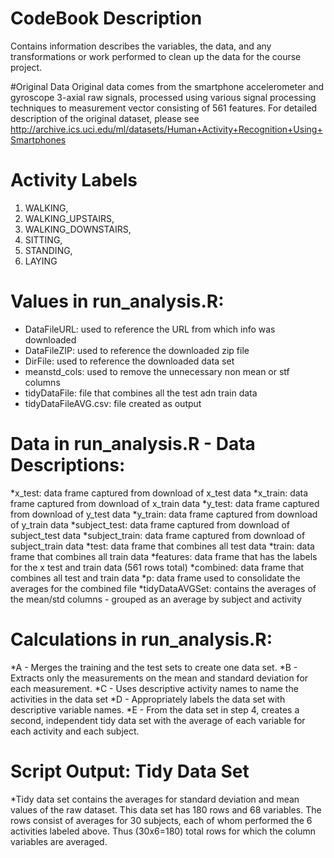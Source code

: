 # CodeBook Description
Contains information describes the variables, the data, and any transformations or work performed to clean up the data for the course project.
 
#Original Data
Original data comes from the smartphone accelerometer and gyroscope 3-axial raw signals, processed using various signal processing techniques to measurement vector consisting of 561 features. For detailed description of the original dataset, please see http://archive.ics.uci.edu/ml/datasets/Human+Activity+Recognition+Using+Smartphones  

# Activity Labels
1. WALKING, 
2. WALKING_UPSTAIRS, 
3. WALKING_DOWNSTAIRS, 
4. SITTING, 
5. STANDING, 
6. LAYING

# Values in run_analysis.R:
* DataFileURL: used to reference the URL from which info was downloaded
* DataFileZIP: used to reference the downloaded zip file
* DirFile: used to reference the downloaded data set
* meanstd_cols: used to remove the unnecessary non mean or stf columns
* tidyDataFile: file that combines all the test adn train data
* tidyDataFileAVG.csv: file created as output

# Data in run_analysis.R - Data Descriptions:
*x_test: data frame captured from download of x_test data
*x_train: data frame captured from download of x_train data
*y_test: data frame captured from download of y_test data
*y_train: data frame captured from download of y_train data
*subject_test: data frame captured from download of subject_test data
*subject_train: data frame captured from download of subject_train data
*test: data frame that combines all test data
*train: data frame that combines all train data 
*features: data frame that has the labels for the x test and train data (561 rows total)
*combined: data frame that combines all test and train data 
*p: data frame used to consolidate the averages for the combined file
*tidyDataAVGSet: contains the averages of the mean/std columns - grouped as an average by subject and activity

# Calculations in run_analysis.R:
*A - Merges the training and the test sets to create one data set.
*B - Extracts only the measurements on the mean and standard deviation for each measurement. 
*C - Uses descriptive activity names to name the activities in the data set
*D - Appropriately labels the data set with descriptive variable names. 
*E - From the data set in step 4, creates a second, independent tidy data set with the average of each variable for each activity and each subject.


# Script Output: Tidy Data Set
*Tidy data set contains the averages for standard deviation and mean values of the raw dataset. This data set has 180 rows and 68 variables. The rows consist of averages for 30 subjects, each of whom performed the 6 activities labeled above. Thus (30x6=180) total rows for which the column variables are averaged. 
